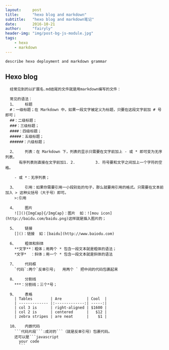```yaml
---
layout:     post
title:      "hexo blog and markdown"
subtitle:   "hexo blog and markdown笔记"
date:       2016-10-21
author:     "fairyly"
header-img: "img/post-bg-js-module.jpg"
tags:
    - hexo
    - markdown
---
```


>
    describe hexo deployment and markdown grammar

## Hexo blog
      
      经常见到的以扩展名.md结尾的文件就是用markdown编写的文件：

      常见的语法：
      1、	标题
      #：一级标题；在 Markdown 中，如果一段文字被定义为标题，只要在这段文字前加 # 号即可；
      ##：二级标题；
      ###：三级标题；
      ####：四级标题；
      #####：五级标题；
      ######：六级标题；

      2、	列表：在 Markdown 下，列表的显示只需要在文字前加上 - 或 * 即可变为无序列表，  
          有序列表则直接在文字前加1. 2. 		3. 符号要和文字之间加上一个字符的空格。

        - 或 *：无序列表；

      3、	引用：如果你需要引用一小段别处的句子，那么就要用引用的格式。只需要在文本前加入 > 这种尖括号（大于号）即可。
        >:引用

      4、	图片
        ![](){ImgCap}{/ImgCap}：图片  如：![mou icon](http://baidu.com/baidu.png)这样就是插入图片的；

      5、	链接
        []()：链接  如：[baidu](http://www.baiodu.com)

      6、	粗体和斜体
        **文字**：粗体；用两个 * 包含一段文本就是粗体的语法；
        *文字*  ：斜体；用一个 * 包含一段文本就是斜体的语法

      7、	代码框
        `代码`:两个`反单引号;   用两个 ` 把中间的代码包裹起来

      8、	分割线
        ***：分割线；三个*号；

      9、	表格
        | Tables        | Are           | Cool  |
        | ------------- |:-------------:| -----:|
        | col 3 is      | right-aligned | $1600 |
        | col 2 is      | centered      |   $12 |
        | zebra stripes | are neat      |    $1 |

      10、	内嵌代码
        ```代码片段```:成对的```（就是反单引号）包裹代码。
        还可以是```javascript
          your code
          ```
    
